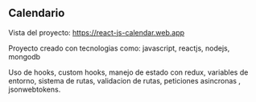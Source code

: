 ## Calendario
Vista del proyecto: https://react-js-calendar.web.app

Proyecto creado con tecnologias como: javascript, reactjs, nodejs, mongodb

Uso de hooks, custom hooks, manejo de estado con redux, variables de entorno, sistema de rutas, validacion de rutas, peticiones asincronas , jsonwebtokens.
